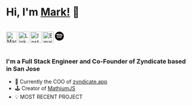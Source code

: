 # __Hi, I'm [Mark!](https://twitter.com/MarkMusic2727)__ 👋

<br/>
<a href="https://twitter.com/MarkMusic2727">
  <img align="left" alt="Mark Music| Twitter" width="30px" src="https://cdn.jsdelivr.net/npm/simple-icons@v3/icons/twitter.svg" />
</a>
<a href="https://www.linkedin.com">
  <img align="left" alt="Linkedin" width="30px" src="https://cdn.jsdelivr.net/npm/simple-icons@v3/icons/linkedin.svg" />
</a>
<a href="https://www.instagram.com/markmusic2727/">
  <img align="left" alt="Instagram" width="30px" src="https://cdn.jsdelivr.net/npm/simple-icons@v3/icons/instagram.svg" />
</a>
<a href="https://open.spotify.com/user/wxz5d0in64yl12jqba74n4n39?si=R1Ad2ur1Tuq7zBG4MjUr9A">
  <svg width="30" height="30" xmlns="http://www.w3.org/2000/svg" fill-rule="evenodd" clip-rule="evenodd"><path d="M19.098 10.638c-3.868-2.297-10.248-2.508-13.941-1.387-.593.18-1.22-.155-1.399-.748-.18-.593.154-1.22.748-1.4 4.239-1.287 11.285-1.038 15.738 1.605.533.317.708 1.005.392 1.538-.316.533-1.005.709-1.538.392zm-.126 3.403c-.272.44-.847.578-1.287.308-3.225-1.982-8.142-2.557-11.958-1.399-.494.15-1.017-.129-1.167-.623-.149-.495.13-1.016.624-1.167 4.358-1.322 9.776-.682 13.48 1.595.44.27.578.847.308 1.286zm-1.469 3.267c-.215.354-.676.465-1.028.249-2.818-1.722-6.365-2.111-10.542-1.157-.402.092-.803-.16-.895-.562-.092-.403.159-.804.562-.896 4.571-1.045 8.492-.595 11.655 1.338.353.215.464.676.248 1.028zm-5.503-17.308c-6.627 0-12 5.373-12 12 0 6.628 5.373 12 12 12 6.628 0 12-5.372 12-12 0-6.627-5.372-12-12-12z"/></svg>
</a>
<a href="mailto:markmusic999@gmail.com">
  <img align="left" alt="Email" width="30px" src="https://i.pinimg.com/originals/3e/36/60/3e36600a9c6e8d4689605a1808916056.png" />
</a>

<br />
<br />

### I'm a Full Stack Engineer and Co-Founder of Zyndicate based in San Jose

* 🔧 Currently the COO of [zyndicate.app](https://www.zyndicate.app/)
* 🕹 Creator of [MathiumJS](http://mathiumjs.surge.sh/docs/)
* 💡 MOST RECENT PROJECT

